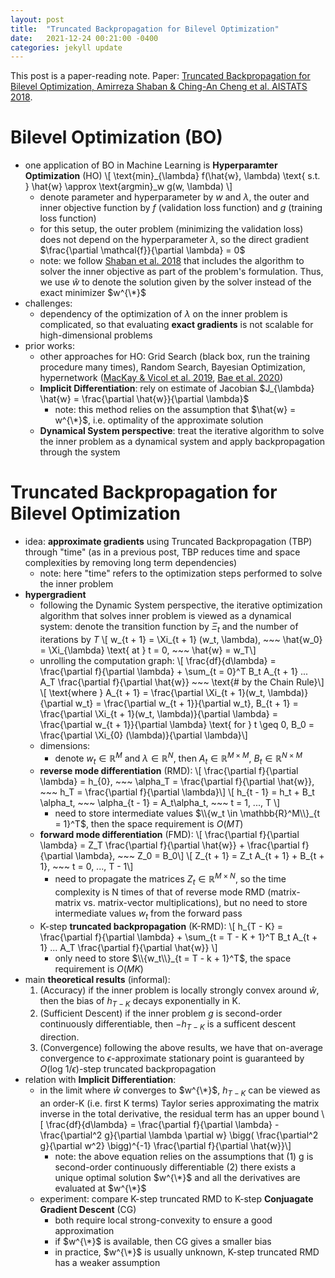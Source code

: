 ```yaml
---
layout: post
title:  "Truncated Backpropagation for Bilevel Optimization"
date:   2021-12-24 00:21:00 -0400
categories: jekyll update
---
```

This post is a paper-reading note. Paper: [Truncated Backpropagation for Bilevel Optimization, Amirreza Shaban & Ching-An Cheng et al. AISTATS 2018](https://arxiv.org/abs/1810.10667).

# Bilevel Optimization (BO)
* one application of BO in Machine Learning is **Hyperparamter Optimization** (HO)
\\[ \text{min}_{\lambda} f(\hat{w}, \lambda) \text{ s.t. } \hat{w} \approx \text{argmin}_w g(w, \lambda) \\]
	* denote parameter and hyperparameter by $w$ and $\lambda$, the outer and inner objective function by $f$ (validation loss function) and $g$ (training loss function)
	* for this setup, the outer problem (minimizing the validation loss) does not depend on the hyperparameter $\lambda$, so the direct gradient $\frac{\partial \mathcal{f}}{\partial \lambda} = 0$
	* note: we follow [Shaban et al. 2018](https://arxiv.org/abs/1810.10667) that includes the algorithm to solver the inner objective as part of the problem's formulation. Thus, we use $\hat{w}$ to denote the solution given by the solver instead of the exact minimizer $w^{\*}$
* challenges:
	* dependency of the optimization of $\lambda$ on the inner problem is complicated, so that evaluating **exact gradients** is not scalable for high-dimensional problems
* prior works:
	* other approaches for HO: Grid Search (black box, run the training procedure many times), Random Search, Bayesian Optimization, hypernetwork ([MacKay & Vicol et al. 2019](https://arxiv.org/abs/1903.03088), [Bae et al. 2020](https://arxiv.org/abs/2010.13514))
	* **Implicit Differentiation**: rely on estimate of Jacobian $J_{\lambda} \hat{w} = \frac{\partial \hat{w}}{\partial \lambda}$
		* note: this method relies on the assumption that $\hat{w} = w^{\*}$, i.e. optimality of the approximate solution
	* **Dynamical System perspective**: treat the iterative algorithm to solve the inner problem as a dynamical system and apply backpropagation through the system

# Truncated Backpropagation for Bilevel Optimization
* idea: **approximate gradients** using Truncated Backpropagation (TBP) through "time" (as in a previous post, TBP reduces time and space complexities by removing long term dependencies)
	* note: here "time" refers to the optimization steps performed to solve the inner problem
* **hypergradient**
	* following the Dynamic System perspective, the iterative optimization algorithm that solves inner problem is viewed as a dynamical system: denote the transition function by $\Xi_t$ and the number of iterations by $T$
	\\[ w_{t + 1} =  \Xi_{t + 1} (w_t, \lambda), ~~~ \hat{w_0} = \Xi_{\lambda} \text{ at } t = 0, ~~~ \hat{w} = w_T\\]
	* unrolling the computation graph:
	\\[ \frac{df}{d\lambda} = \frac{\partial f}{\partial \lambda} + \sum_{t = 0}^T B_t A_{t + 1} ... A_T \frac{\partial f}{\partial \hat{w}} ~~~ \text{# by the Chain Rule}\\]
	\\[ \text{where } A_{t + 1} = \frac{\partial \Xi_{t + 1}(w_t, \lambda)}{\partial w_t} = \frac{\partial w_{t + 1}}{\partial w_t}, B_{t + 1} = \frac{\partial \Xi_{t + 1}(w_t, \lambda)}{\partial \lambda} = \frac{\partial w_{t + 1}}{\partial \lambda} \text{ for } t \geq 0, B_0 = \frac{\partial \Xi_{0} (\lambda)}{\partial \lambda}\\]
	* dimensions:
		* denote $w_t \in \mathbb{R}^M$ and $\lambda \in \mathbb{R}^N$, then $A_t \in \mathbb{R}^{M \times M}$, $B_t \in \mathbb{R}^{N \times M}$
	* **reverse mode differentiation** (RMD):
		\\[ \frac{\partial f}{\partial \lambda} = h_{0}, ~~~ \alpha_T = \frac{\partial f}{\partial \hat{w}}, ~~~ h_T = \frac{\partial f}{\partial \lambda}\\]
		\\[ h_{t - 1} = h_t + B_t \alpha_t, ~~~ \alpha_{t - 1} = A_t\alpha_t, ~~~ t = 1, ..., T \\]
		* need to store intermediate values $\\{w_t \in \mathbb{R}^M\\}_{t = 1}^T$, then the space requirement is $O(MT)$
	* **forward mode differentiation** (FMD):
		\\[ \frac{\partial f}{\partial \lambda} = Z_T \frac{\partial f}{\partial \hat{w}} + \frac{\partial f}{\partial \lambda}, ~~~ Z_0 = B_0\\]
		\\[ Z_{t + 1} = Z_t A_{t + 1} + B_{t + 1}, ~~~ t = 0, ..., T - 1\\]
		* need to propagate the matrices $Z_t \in \mathbb{R}^{M \times N}$, so the time complexity is N times of that of reverse mode RMD (matrix-matrix vs. matrix-vector multiplications), but no need to store intermediate values $w_t$ from the forward pass 
	* K-step **truncated backpropagation** (K-RMD):
		\\[ h_{T - K} = \frac{\partial f}{\partial \lambda} + \sum_{t = T - K + 1}^T B_t A_{t + 1} ... A_T \frac{\partial f}{\partial \hat{w}} \\]
		* only need to store $\\{w_t\\}_{t = T - k + 1}^T$, the space requirement is $O(MK)$
* main **theoretical results** (informal):
	1. (Accuracy) if the inner problem is locally strongly convex around $\hat{w}$, then the bias of $h_{T - K}$ decays exponentially in K.
	2. (Sufficient Descent) if the inner problem $g$ is second-order continuously differentiable, then $-h_{T - K}$ is a sufficent descent direction.
	3. (Convergence) following the above results, we have that on-average convergence to $\epsilon$-approximate stationary point is guaranteed by $O(\text{log } 1 / \epsilon)$-step truncated backpropagation
* relation with **Implicit Differentiation**:
	* in the limit where $\hat{w}$ converges to $w^{\*}$, $h_{T - K}$ can be viewed as an order-K (i.e. first K terms) Taylor series approximating the matrix inverse in the total derivative, the residual term has an upper bound
	\\[ \frac{df}{d\lambda} = \frac{\partial f}{\partial \lambda} - \frac{\partial^2 g}{\partial \lambda \partial w} \bigg( \frac{\partial^2 g}{\partial w^2} \bigg)^{-1} \frac{\partial f}{\partial \hat{w}}\\]
		* note: the above equation relies on the assumptions that (1) g is second-order continuously differentiable (2) there exists a unique optimal solution $w^{\*}$ and all the derivatives are evaluated at $w^{\*}$
	* experiment: compare K-step truncated RMD to K-step **Conjuagate Gradient Descent** (CG)
		* both require local strong-convexity to ensure a good approximation
		* if $w^{\*}$ is available, then CG gives a smaller bias
		* in practice, $w^{\*}$ is usually unknown, K-step truncated RMD has a weaker assumption